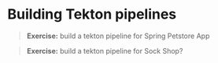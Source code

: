 # Building Tekton pipelines 

> __Exercise:__ build a tekton pipeline for Spring Petstore App

> __Exercise:__ build a tekton pipeline for Sock Shop?